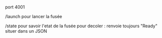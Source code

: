 port 4001

/launch pour lancer la fusée

/state pour savoir l'etat de la fusée pour decoler : renvoie toujours "Ready" situer dans un JSON